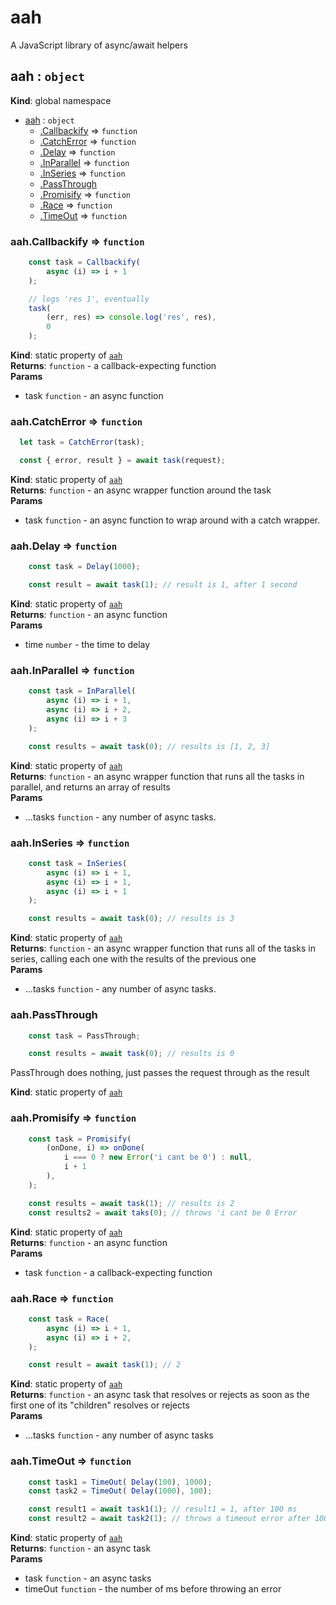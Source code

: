 # aah
A JavaScript library of async/await helpers

<a name="aah"></a>

## aah : <code>object</code>
**Kind**: global namespace  

* [aah](#aah) : <code>object</code>
    * [.Callbackify](#aah.Callbackify) ⇒ <code>function</code>
    * [.CatchError](#aah.CatchError) ⇒ <code>function</code>
    * [.Delay](#aah.Delay) ⇒ <code>function</code>
    * [.InParallel](#aah.InParallel) ⇒ <code>function</code>
    * [.InSeries](#aah.InSeries) ⇒ <code>function</code>
    * [.PassThrough](#aah.PassThrough)
    * [.Promisify](#aah.Promisify) ⇒ <code>function</code>
    * [.Race](#aah.Race) ⇒ <code>function</code>
    * [.TimeOut](#aah.TimeOut) ⇒ <code>function</code>

<a name="aah.Callbackify"></a>

### aah.Callbackify ⇒ <code>function</code>
```javascript
	const task = Callbackify(
		async (i) => i + 1
	);

	// logs 'res 1', eventually
	task(
		(err, res) => console.log('res', res),
		0
	);
```

**Kind**: static property of [<code>aah</code>](#aah)  
**Returns**: <code>function</code> - a callback-expecting function  
**Params**

- task <code>function</code> - an async function

<a name="aah.CatchError"></a>

### aah.CatchError ⇒ <code>function</code>
```javascript
  let task = CatchError(task);

  const { error, result } = await task(request);
```

**Kind**: static property of [<code>aah</code>](#aah)  
**Returns**: <code>function</code> - an async wrapper function around the task  
**Params**

- task <code>function</code> - an async function to wrap around with a catch wrapper.

<a name="aah.Delay"></a>

### aah.Delay ⇒ <code>function</code>
```javascript
	const task = Delay(1000);

	const result = await task(1); // result is 1, after 1 second
```

**Kind**: static property of [<code>aah</code>](#aah)  
**Returns**: <code>function</code> - an async function  
**Params**

- time <code>number</code> - the time to delay

<a name="aah.InParallel"></a>

### aah.InParallel ⇒ <code>function</code>
```javascript
	const task = InParallel(
		async (i) => i + 1,
		async (i) => i + 2,
		async (i) => i + 3
	);

	const results = await task(0); // results is [1, 2, 3]
```

**Kind**: static property of [<code>aah</code>](#aah)  
**Returns**: <code>function</code> - an async wrapper function that runs all the tasks in parallel, and returns an array of results  
**Params**

- ...tasks <code>function</code> - any number of async tasks.

<a name="aah.InSeries"></a>

### aah.InSeries ⇒ <code>function</code>
```javascript
	const task = InSeries(
		async (i) => i + 1,
		async (i) => i + 1,
		async (i) => i + 1
	);

	const results = await task(0); // results is 3
```

**Kind**: static property of [<code>aah</code>](#aah)  
**Returns**: <code>function</code> - an async wrapper function that runs all of the tasks in series, calling each one with the results of the previous one  
**Params**

- ...tasks <code>function</code> - any number of async tasks.

<a name="aah.PassThrough"></a>

### aah.PassThrough
```javascript
	const task = PassThrough;

	const results = await task(0); // results is 0
```

PassThrough does nothing, just passes the request through as the result

**Kind**: static property of [<code>aah</code>](#aah)  
<a name="aah.Promisify"></a>

### aah.Promisify ⇒ <code>function</code>
```javascript
	const task = Promisify(
		(onDone, i) => onDone(
			i === 0 ? new Error('i cant be 0') : null,
			i + 1
		),
	);

	const results = await task(1); // results is 2
	const results2 = await taks(0); // throws 'i cant be 0 Error
```

**Kind**: static property of [<code>aah</code>](#aah)  
**Returns**: <code>function</code> - an async function  
**Params**

- task <code>function</code> - a callback-expecting function

<a name="aah.Race"></a>

### aah.Race ⇒ <code>function</code>
```javascript
	const task = Race(
		async (i) => i + 1,
		async (i) => i + 2,
	);

	const result = await task(1); // 2
```

**Kind**: static property of [<code>aah</code>](#aah)  
**Returns**: <code>function</code> - an async task that resolves or rejects as soon as the first one of its "children" resolves or rejects  
**Params**

- ...tasks <code>function</code> - any number of async tasks

<a name="aah.TimeOut"></a>

### aah.TimeOut ⇒ <code>function</code>
```javascript
	const task1 = TimeOut( Delay(100), 1000);
	const task2 = TimeOut( Delay(1000), 100);

	const result1 = await task1(1); // result1 = 1, after 100 ms
	const result2 = await task2(1); // throws a timeout error after 100 ms
```

**Kind**: static property of [<code>aah</code>](#aah)  
**Returns**: <code>function</code> - an async task  
**Params**

- task <code>function</code> - an async tasks
- timeOut <code>function</code> - the number of ms before throwing an error


